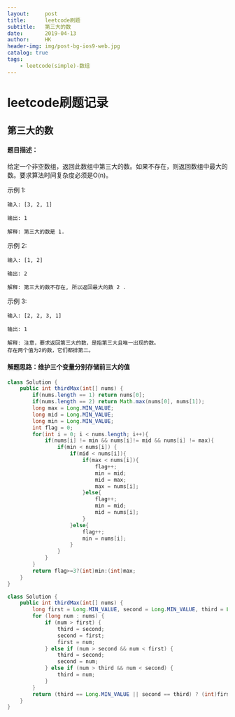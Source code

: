 ```yaml
---
layout:     post
title:      leetcode刷题
subtitle:   第三大的数
date:       2019-04-13
author:     HK
header-img: img/post-bg-ios9-web.jpg
catalog: true
tags:
    - leetcode(simple)-数组
---
```

# leetcode刷题记录
## 第三大的数

#### 题目描述：
给定一个非空数组，返回此数组中第三大的数。如果不存在，则返回数组中最大的数。要求算法时间复杂度必须是O(n)。

示例 1:

    输入: [3, 2, 1]

    输出: 1

    解释: 第三大的数是 1.
示例 2:

    输入: [1, 2]

    输出: 2

    解释: 第三大的数不存在, 所以返回最大的数 2 .
示例 3:

    输入: [2, 2, 3, 1]

    输出: 1

    解释: 注意，要求返回第三大的数，是指第三大且唯一出现的数。
    存在两个值为2的数，它们都排第二。

#### 解题思路：维护三个变量分别存储前三大的值
```java
class Solution {
    public int thirdMax(int[] nums) {
        if(nums.length == 1) return nums[0];
        if(nums.length == 2) return Math.max(nums[0], nums[1]);
        long max = Long.MIN_VALUE;
        long mid = Long.MIN_VALUE;
        long min = Long.MIN_VALUE;
        int flag = 0;
        for(int i = 0; i < nums.length; i++){
            if(nums[i] != min && nums[i]!= mid && nums[i] != max){
                if(min < nums[i]) {
                    if(mid < nums[i]){
                        if(max < nums[i]){
                            flag++;
                            min = mid;
                            mid = max;
                            max = nums[i];                
                        }else{
                            flag++;
                            min = mid;
                            mid = nums[i];
                        }     
                    }else{
                        flag++;
                        min = nums[i];
                    }
                } 
            }            
        }
        return flag>=3?(int)min:(int)max;
    }
}
```

```java
class Solution {
    public int thirdMax(int[] nums) {
        long first = Long.MIN_VALUE, second = Long.MIN_VALUE, third = Long.MIN_VALUE;
        for (long num : nums) {
            if (num > first) {
                third = second;
                second = first;
                first = num;
            } else if (num > second && num < first) {
                third = second;
                second = num;
            } else if (num > third && num < second) {
                third = num;
            }
        }
        return (third == Long.MIN_VALUE || second == third) ? (int)first : (int)third;
    }
}
```
